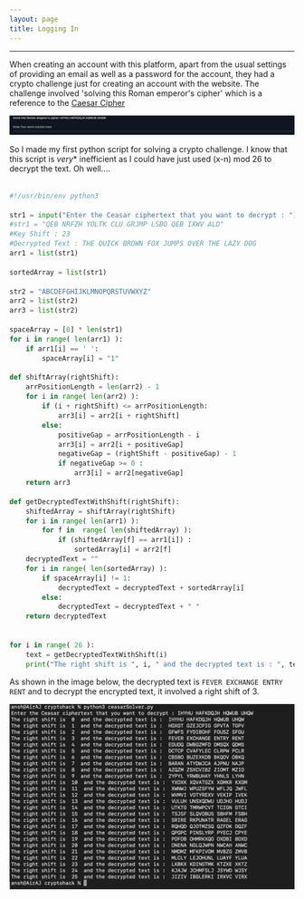 ```yaml
---
layout: page
title: Logging In
---
```

<hr/>

When creating an account with this platform, apart from the usual settings of providing an email as well as a password for the account, they had a crypto challenge just for creating an account with the website. The challenge involved 'solving this Roman emperor's cipher' which is a reference to the <a href="https://en.wikipedia.org/wiki/Caesar_cipher" target="_blank">Caesar Cipher</a>

![CryptoHack Image](/assets/img/exploitImages/cryptoHack/img1.png)

So I made my first python script for solving a crypto challenge. I know that this script is *very** inefficient as I could have just used (x-n) mod 26 to decrypt the text. Oh well....

``` python

#!/usr/bin/env python3

str1 = input("Enter the Ceasar ciphertext that you want to decrypt : ")
#str1 = "QEB NRFZH YOLTK CLU GRJMP LSBO QEB IXWV ALD"
#Key Shift : 23
#Decrypted Text : THE QUICK BROWN FOX JUMPS OVER THE LAZY DOG
arr1 = list(str1)

sortedArray = list(str1)
        
str2 = "ABCDEFGHIJKLMNOPQRSTUVWXYZ"
arr2 = list(str2)
arr3 = list(str2)

spaceArray = [0] * len(str1)
for i in range( len(arr1) ):
    if arr1[i] == ' ':
        spaceArray[i] = "1"

def shiftArray(rightShift):
    arrPositionLength = len(arr2) - 1
    for i in range( len(arr2) ):
        if (i + rightShift) <= arrPositionLength:
            arr3[i] = arr2[i + rightShift]
        else:
            positiveGap = arrPositionLength - i
            arr3[i] = arr2[i + positiveGap]
            negativeGap = (rightShift - positiveGap) - 1
            if negativeGap >= 0 :
                arr3[i] = arr2[negativeGap]
    return arr3

def getDecryptedTextWithShift(rightShift):
    shiftedArray = shiftArray(rightShift)
    for i in range( len(arr1) ):
        for f in  range( len(shiftedArray) ):
            if (shiftedArray[f] == arr1[i]) :
                sortedArray[i] = arr2[f]
    decryptedText = ""
    for i in range( len(sortedArray) ):
        if spaceArray[i] != 1:
            decryptedText = decryptedText + sortedArray[i]
        else:
            decryptedText = decryptedText + " "
    return decryptedText
        

for i in range( 26 ):
    text = getDecryptedTextWithShift(i)
    print("The right shift is ", i, " and the decrypted text is : ", text)        

```

As shown in the image below, the decrypted text is `FEVER EXCHANGE ENTRY RENT` and to decrypt the encrypted text, it involved a right shift of 3.

![CryptoHack Image](/assets/img/exploitImages/cryptoHack/img2.png)

